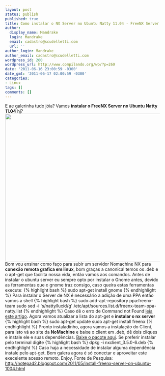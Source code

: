 ```yaml
---
layout: post
status: publish
published: true
title: Como instalar o NX Server no Ubuntu Natty 11.04 - FreeNX Server
author:
  display_name: Mandrake
  login: Mandrake
  email: cadastro@scudelletti.com
  url: ''
author_login: Mandrake
author_email: cadastro@scudelletti.com
wordpress_id: 260
wordpress_url: http://www.compilando.org/wp/?p=260
date: '2011-06-16 23:00:59 -0300'
date_gmt: '2011-06-17 02:00:59 -0300'
categories:
- Linux
tags: []
comments: []
---
```

E ae galerinha tudo jóia? Vamos **instalar o FreeNX Server no Ubuntu Natty 11.04** hj?
<a href="http://blog-scudelletti.rhcloud.com/wp-content/uploads/2011/06/nomachine-logo.jpg"><img src="http://blog-scudelletti.rhcloud.com/wp-content/uploads/2011/06/nomachine-logo.jpg" alt="" title="nomachine-logo" width="640" height="480" class="aligncenter size-full wp-image-267" /></a>
Bom vou ensinar como faço para subir um servidor Nomachine NX para **conexão remota grafica em linux**, bom graças a canonical temos os .deb e o apt-get que facilita nossa vida, então vamos aos comandos.
Antes de instalar o ubuntu server eu sempre opto por instalar o Gnome antes, devido as ferramentas que o gnome traz consigo, caso queira estas ferramentas execute:
{% highlight bash %}
sudo apt-get install gnome
{% endhighlight %}
Para instalar o Server de NX é necessário a adição de uma PPA então vamos a shell
{% highlight bash %}
sudo add-apt-repository ppa:freenx-team
sudo sed -i 's/natty/lucid/g' /etc/apt/sources.list.d/freenx-team-ppa-natty.list
{% endhighlight %}
Caso dê o erro de Command not Found <a href="http://www.compilando.org/wp/sem-categoria/resolva-o-erro-add-apt-repository-command-not-found-no-ubuntu-natty-11-04">leia este artigo</a>.
Agora vamos atualizar a lista do apt-get e **instalar o nx server**
{% highlight bash %}
sudo apt-get update
sudo apt-get install freenx
{% endhighlight %}
Pronto instaladinho, agora vamos a instalação do Client, para isto vá ao site da **NoMachine** e baixe o client em .deb, dê dois cliques e instale ele e suas dependências. <a href="http://www.nomachine.com/download-client-linux.php">Baixe o pacote aqui</a>.
Se preferir instalar pelo terminal digite
{% highlight bash %}
dpkg -i nxclient_3.5.0-6.deb
{% endhighlight %}
Caso haja a necessidade de instalar alguma dependência instale pelo apt-get.
Bom galera agora é só conectar e aproveitar este execelente acesso remoto.
Enjoy.
Fonte de Pesquisa: http://notepad2.blogspot.com/2011/05/install-freenx-server-on-ubuntu-1004.html
